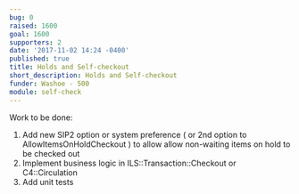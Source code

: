 ```yaml
---
bug: 0
raised: 1600
goal: 1600
supporters: 2
date: '2017-11-02 14:24 -0400'
published: true
title: Holds and Self-checkout
short_description: Holds and Self-checkout
funder: Washoe - 500
module: self-check
---
```

Work to be done:
1) Add new SIP2 option or system preference ( or 2nd option to AllowItemsOnHoldCheckout ) to allow allow non-waiting items on hold to be checked out
2) Implement business logic in ILS::Transaction::Checkout or C4::Circulation
3) Add unit tests
